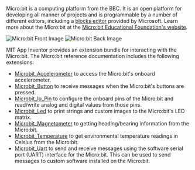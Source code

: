 Micro:bit is a computing platform from the BBC. It is an open platform for developing all manner of projects and is programmable by a number of different editors, including a [blocks editor](https://pxt.microbit.org) provided by Microsoft. Learn more about the Micro:bit at the <a rel="nofollow" href="http://microbit.org/about/">Micro:bit Educational Foundation's website</a>.

![Micro:bit Front Image](images/microbit-front.png)
![Micro:bit Back Image](images/microbit-back.png)

MIT App Inventor provides an extension bundle for interacting with the Micro:bit. The Micro:bit reference documentation includes the following extensions:

* [Microbit_Accelerometer](#/microbit/microbitaccelerometer) to access the Micro:bit's onboard accelerometer.
* [Microbit_Button](#/microbit/microbitbutton) to receive messages when the Micro:bit's buttons are pressed.
* [Microbit_Io\_Pin](#/microbit/microbitiopin) to configure the onboard pins of the Micro:bit and read/write analog and digital values from those pins.
* [Microbit_Led](#/microbit/microbitled) to print strings and custom images to the Micro:bit's LED matrix.
* [Microbit_Magnetometer](#/microbit/microbitmagnetometer) to getting heading/bearing information from the Micro:bit.
* [Microbit_Temperature](#/microbit/microbittemperature) to get environmental temperature readings in Celsius from the Micro:bit.
* [Microbit_Uart](#/microbit/microbituart) to send and receive messages using the software serial port (UART) interface for the Micro:bit. This can be used to send messages to custom software installed on the Micro:bit.
